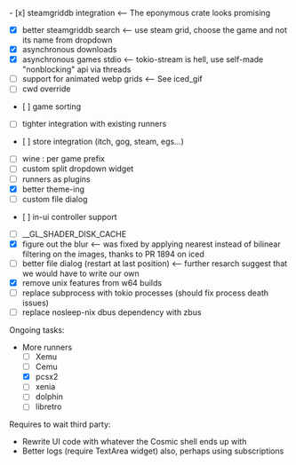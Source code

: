 - [x] steamgriddb integration <-- The eponymous crate looks promising

- [x] better steamgriddb search <-- use steam grid, choose the game and not its
      name from dropdown
- [x] asynchronous downloads
- [x] asynchronous games stdio <-- tokio-stream is hell, use self-made
      "nonblocking" api via threads
- [ ] support for animated webp grids <-- See iced_gif
- [ ] cwd override
- [ ] game sorting
- [ ] tighter integration with existing runners
- [ ] store integration (itch, gog, steam, egs...)
- [ ] wine : per game prefix
- [ ] custom split dropdown widget
- [ ] runners as plugins
- [x] better theme-ing
- [ ] custom file dialog
- [ ] in-ui controller support
- [ ] \__GL_SHADER_DISK_CACHE
- [x] figure out the blur <-- was fixed by applying nearest instead of bilinear
      filtering on the images, thanks to PR 1894 on iced
- [ ] better file dialog (restart at last position) <-- further resarch suggest
      that we would have to write our own
- [x] remove unix features from w64 builds
- [ ] replace subprocess with tokio processes (should fix process death issues)
- [ ] replace nosleep-nix dbus dependency with zbus

Ongoing tasks:

- More runners
  - [ ] Xemu
  - [ ] Cemu
  - [x] pcsx2
  - [ ] xenia
  - [ ] dolphin
  - [ ] libretro

Requires to wait third party:

- Rewrite UI code with whatever the Cosmic shell ends up with
- Better logs (require TextArea widget) also, perhaps using subscriptions
